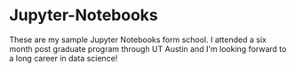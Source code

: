 # Jupyter-Notebooks
These are my sample Jupyter Notebooks form school.
I attended a six month post graduate program through UT Austin and
I'm looking forward to a long career in data science!
